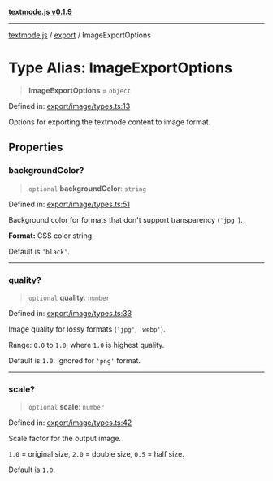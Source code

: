 [**textmode.js v0.1.9**](../../../../README.md)

***

[textmode.js](../../../../README.md) / [export](../README.md) / ImageExportOptions

# Type Alias: ImageExportOptions

> **ImageExportOptions** = `object`

Defined in: [export/image/types.ts:13](https://github.com/humanbydefinition/textmode.js-dev/blob/02f2317592c96b7b0129f0da9a382c12c28ad890/src/export/image/types.ts#L13)

Options for exporting the textmode content to image format.

## Properties

### backgroundColor?

> `optional` **backgroundColor**: `string`

Defined in: [export/image/types.ts:51](https://github.com/humanbydefinition/textmode.js-dev/blob/02f2317592c96b7b0129f0da9a382c12c28ad890/src/export/image/types.ts#L51)

Background color for formats that don't support transparency (`'jpg'`).

**Format:** CSS color string.

Default is `'black'`.

***

### quality?

> `optional` **quality**: `number`

Defined in: [export/image/types.ts:33](https://github.com/humanbydefinition/textmode.js-dev/blob/02f2317592c96b7b0129f0da9a382c12c28ad890/src/export/image/types.ts#L33)

Image quality for lossy formats (`'jpg'`, `'webp'`). 

Range: `0.0` to `1.0`, where `1.0` is highest quality.

Default is `1.0`. Ignored for `'png'` format.

***

### scale?

> `optional` **scale**: `number`

Defined in: [export/image/types.ts:42](https://github.com/humanbydefinition/textmode.js-dev/blob/02f2317592c96b7b0129f0da9a382c12c28ad890/src/export/image/types.ts#L42)

Scale factor for the output image.

`1.0` = original size, `2.0` = double size, `0.5` = half size.

Default is `1.0`.
